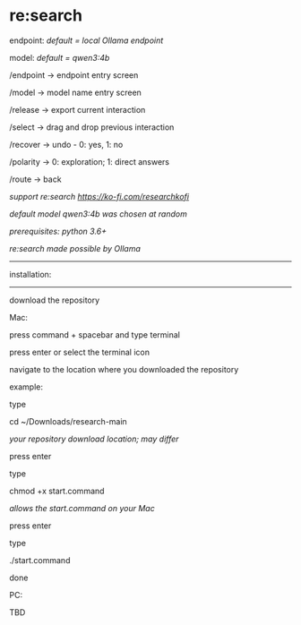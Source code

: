# re:search 

endpoint: *default = local Ollama endpoint*

model: *default = qwen3:4b* 

/endpoint → endpoint entry screen

/model → model name entry screen

/release → export current interaction 

/select →  drag and drop previous interaction

/recover → undo - 0: yes, 1: no

/polarity → 0: exploration; 1: direct answers

/route → back

*support re:search https://ko-fi.com/researchkofi*

*default model qwen3:4b was chosen at random*

*prerequisites: python 3.6+* 

*re:search made possible by Ollama*

*************
installation:
*************

download the repository

Mac:

press command + spacebar and type terminal 

press enter or select the terminal icon

navigate to the location where you downloaded the repository

example:

type 

cd ~/Downloads/research-main 

*your repository download location; may differ*

press enter

type

chmod +x start.command

*allows the start.command on your Mac*

press enter

type

./start.command

done

PC: 

TBD
